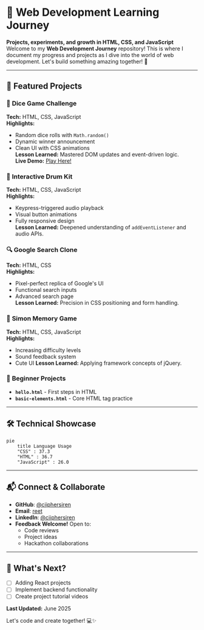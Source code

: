 # 🚀 Web Development Learning Journey  
**Projects, experiments, and growth in HTML, CSS, and JavaScript**  
Welcome to my **Web Development Journey** repository! This is where I document my progress and projects as I dive into the world of web development. Let's build something amazing together! 🚀

---

## 🎯 Featured Projects  

### 🎲 **Dice Game Challenge**  
**Tech:** HTML, CSS, JavaScript  
**Highlights:**  
- Random dice rolls with `Math.random()`  
- Dynamic winner announcement  
- Clean UI with CSS animations  
**Lesson Learned:** Mastered DOM updates and event-driven logic.  
**Live Demo:** [Play Here!](https://ciiphersiren.github.io/learning-webdev/dice-game)  

### 🥁 **Interactive Drum Kit**  
**Tech:** HTML, CSS, JavaScript  
**Highlights:**  
- Keypress-triggered audio playback  
- Visual button animations  
- Fully responsive design  
**Lesson Learned:** Deepened understanding of `addEventListener` and audio APIs.  

### 🔍 **Google Search Clone**  
**Tech:** HTML, CSS  
**Highlights:**  
- Pixel-perfect replica of Google's UI  
- Functional search inputs  
- Advanced search page  
**Lesson Learned:** Precision in CSS positioning and form handling.  

### 🧠 **Simon Memory Game**  
**Tech:** HTML, CSS, JavaScript  
**Highlights:**  
- Increasing difficulty levels  
- Sound feedback system
- Cute UI
**Lesson Learned:** Applying framework concepts of jQuery.

### 🌱 **Beginner Projects**  
- **`hello.html`** - First steps in HTML  
- **`basic-elements.html`** - Core HTML tag practice  

---

## 🛠️ Technical Showcase  
```mermaid
pie
    title Language Usage
    "CSS" : 37.3
    "HTML" : 36.7
    "JavaScript" : 26.0
```

---

## 📬 Connect & Collaborate  
- **GitHub**: [@ciiphersiren](https://github.com/ciiphersiren)  
- **Email**: [reet](mailto:reet.ritul0211@gmail.com)
- **LinkedIn**: [@ciiphersiren](https://www.linkedin.com/in/ciiphersiren)
- **Feedback Welcome!** Open to:  
  - Code reviews  
  - Project ideas  
  - Hackathon collaborations  

---

## 🌟 What's Next?  
- [ ] Adding React projects  
- [ ] Implement backend functionality  
- [ ] Create project tutorial videos  

**Last Updated:** June 2025

Let's code and create together! 💻✨
